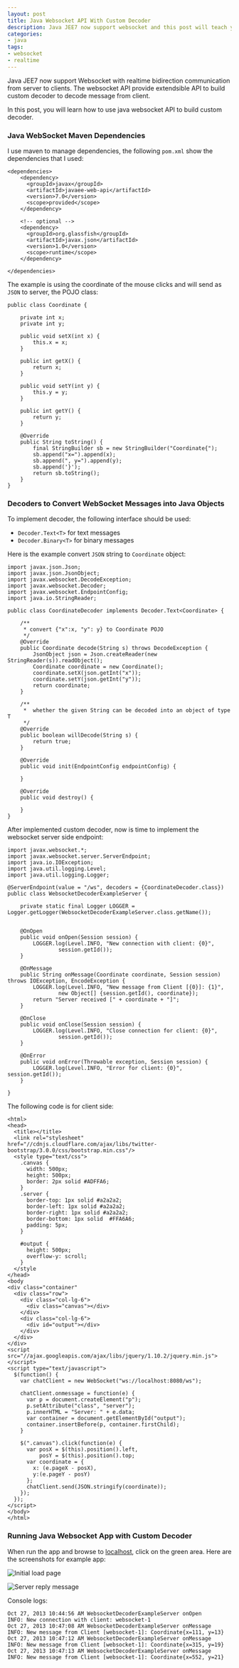 ```yaml
---
layout: post
title: Java Websocket API With Custom Decoder
description: Java JEE7 now support websocket and this post will teach you how to use custom decoder to decode json from client.
categories:
- java
tags:
- websocket
- realtime
---
```


Java JEE7 now support Websocket with realtime bidirection communication from server to clients. The websocket API provide extendsible API to build custom decoder to decode message from client.

In this post, you will learn how to use java websocket API to build custom decoder.


<!--more-->

### Java WebSocket Maven Dependencies

I use maven to manage dependencies, the following `pom.xml` show the dependencies that I used:

~~~
<dependencies>
    <dependency>
      <groupId>javax</groupId>
      <artifactId>javaee-web-api</artifactId>
      <version>7.0</version>
      <scope>provided</scope>
    </dependency>

    <!-- optional -->
    <dependency>
      <groupId>org.glassfish</groupId>
      <artifactId>javax.json</artifactId>
      <version>1.0</version>
      <scope>runtime</scope>
    </dependency>

</dependencies>
~~~

The example is using the coordinate of the mouse clicks and will send as `JSON` to server, the POJO class:

~~~
public class Coordinate {

    private int x;
    private int y;

    public void setX(int x) {
        this.x = x;
    }

    public int getX() {
        return x;
    }

    public void setY(int y) {
        this.y = y;
    }

    public int getY() {
        return y;
    }

    @Override
    public String toString() {
        final StringBuilder sb = new StringBuilder("Coordinate{");
        sb.append("x=").append(x);
        sb.append(", y=").append(y);
        sb.append('}');
        return sb.toString();
    }
}
~~~

### Decoders to Convert WebSocket Messages into Java Objects

To implement decoder, the following interface should be used:

* `Decoder.Text<T>` for text messages
* `Decoder.Binary<T>` for binary messages

Here is the example convert `JSON` string to `Coordinate` object:

~~~
import javax.json.Json;
import javax.json.JsonObject;
import javax.websocket.DecodeException;
import javax.websocket.Decoder;
import javax.websocket.EndpointConfig;
import java.io.StringReader;

public class CoordinateDecoder implements Decoder.Text<Coordinate> {

    /**
     * convert {"x":x, "y": y} to Coordinate POJO
     */
    @Override
    public Coordinate decode(String s) throws DecodeException {
        JsonObject json = Json.createReader(new StringReader(s)).readObject();
        Coordinate coordinate = new Coordinate();
        coordinate.setX(json.getInt("x"));
        coordinate.setY(json.getInt("y"));
        return coordinate;
    }

    /**
     *  whether the given String can be decoded into an object of type T
     */
    @Override
    public boolean willDecode(String s) {
        return true;
    }

    @Override
    public void init(EndpointConfig endpointConfig) {

    }

    @Override
    public void destroy() {

    }
}

~~~

After implemented custom decoder, now is time to implement the websocket server side endpoint:

~~~
import javax.websocket.*;
import javax.websocket.server.ServerEndpoint;
import java.io.IOException;
import java.util.logging.Level;
import java.util.logging.Logger;

@ServerEndpoint(value = "/ws", decoders = {CoordinateDecoder.class})
public class WebsocketDecoderExampleServer {

    private static final Logger LOGGER = Logger.getLogger(WebsocketDecoderExampleServer.class.getName());


    @OnOpen
    public void onOpen(Session session) {
        LOGGER.log(Level.INFO, "New connection with client: {0}",
                session.getId());
    }

    @OnMessage
    public String onMessage(Coordinate coordinate, Session session) throws IOException, EncodeException {
        LOGGER.log(Level.INFO, "New message from Client [{0}]: {1}",
                new Object[] {session.getId(), coordinate});
        return "Server received [" + coordinate + "]";
    }

    @OnClose
    public void onClose(Session session) {
        LOGGER.log(Level.INFO, "Close connection for client: {0}",
                session.getId());
    }

    @OnError
    public void onError(Throwable exception, Session session) {
        LOGGER.log(Level.INFO, "Error for client: {0}", session.getId());
    }

}
~~~


The following code is for client side:

~~~
<html>
<head>
  <title></title>
  <link rel="stylesheet" href="//cdnjs.cloudflare.com/ajax/libs/twitter-bootstrap/3.0.0/css/bootstrap.min.css"/>
  <style type="text/css">
    .canvas {
      width: 500px;
      height: 500px;
      border: 2px solid #ADFFA6;
    }
    .server {
      border-top: 1px solid #a2a2a2;
      border-left: 1px solid #a2a2a2;
      border-right: 1px solid #a2a2a2;
      border-bottom: 1px solid  #FFA6A6;
      padding: 5px;
    }

    #output {
      height: 500px;
      overflow-y: scroll;
    }
  </style
</head>
<body
<div class="container"
  <div class="row">
    <div class="col-lg-6">
      <div class="canvas"></div>
    </div>
    <div class="col-lg-6">
      <div id="output"></div>
    </div>
  </div>
</div>
<script src="//ajax.googleapis.com/ajax/libs/jquery/1.10.2/jquery.min.js"></script>
<script type="text/javascript">
  $(function() {
    var chatClient = new WebSocket("ws://localhost:8080/ws");

    chatClient.onmessage = function(e) {
      var p = document.createElement("p");
      p.setAttribute("class", "server");
      p.innerHTML = "Server: " + e.data;
      var container = document.getElementById("output");
      container.insertBefore(p, container.firstChild);
    }

    $(".canvas").click(function(e) {
      var posX = $(this).position().left,
          posY = $(this).position().top;
      var coordinate = {
        x: (e.pageX - posX),
        y:(e.pageY - posY)
      };
      chatClient.send(JSON.stringify(coordinate));
    });
  });
</script>
</body>
</html>
~~~

### Running Java Websocket App with Custom Decoder

When run the app and browse to [localhost][localhost], click on the green area.
Here are the screenshots for example app:

![Initial load page](/img/posts/jee7/websocket-java-custom-type-1.png "Initial load page")

![Server reply message](/img/posts/jee7/websocket-java-custom-type-2.png "Server reply message")

Console logs:

~~~
Oct 27, 2013 10:44:56 AM WebsocketDecoderExampleServer onOpen
INFO: New connection with client: websocket-1
Oct 27, 2013 10:47:08 AM WebsocketDecoderExampleServer onMessage
INFO: New message from Client [websocket-1]: Coordinate{x=111, y=13}
Oct 27, 2013 10:47:12 AM WebsocketDecoderExampleServer onMessage
INFO: New message from Client [websocket-1]: Coordinate{x=315, y=19}
Oct 27, 2013 10:47:13 AM WebsocketDecoderExampleServer onMessage
INFO: New message from Client [websocket-1]: Coordinate{x=552, y=21}
~~~

[localhost]: http://localhost:8080
